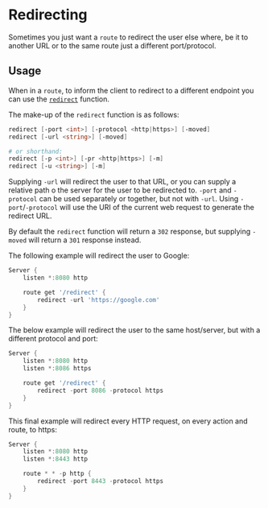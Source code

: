 # Redirecting

Sometimes you just want a `route` to redirect the user else where, be it to another URL or to the same route just a different port/protocol.

## Usage

When in a `route`, to inform the client to redirect to a different endpoint you can use the [`redirect`](../../../Functions/Response/Redirect) function.

The make-up of the `redirect` function is as follows:

```powershell
redirect [-port <int>] [-protocol <http|https>] [-moved]
redirect [-url <string>] [-moved]

# or shorthand:
redirect [-p <int>] [-pr <http|https>] [-m]
redirect [-u <string>] [-m]
```

Supplying `-url` will redirect the user to that URL, or you can supply a relative path o the server for the user to be redirected to. `-port` and `-protocol` can be used separately or together, but not with `-url`. Using `-port`/`-protocol` will use the URI of the current web request to generate the redirect URL.

By default the `redirect` function will return a `302` response, but supplying `-moved` will return a `301` response instead.

The following example will redirect the user to Google:

```powershell
Server {
    listen *:8080 http

    route get '/redirect' {
        redirect -url 'https://google.com'
    }
}
```

The below example will redirect the user to the same host/server, but with a different protocol and port:

```powershell
Server {
    listen *:8080 http
    listen *:8086 https

    route get '/redirect' {
        redirect -port 8086 -protocol https
    }
}
```

This final example will redirect every HTTP request, on every action and route, to https:

```powershell
Server {
    listen *:8080 http
    listen *:8443 http

    route * * -p http {
        redirect -port 8443 -protocol https
    }
}
```